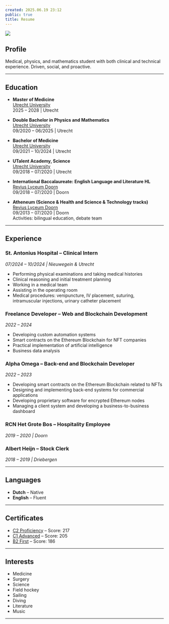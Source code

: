 ```yaml
---
created: 2025.06.19 23:12
public: true
title: Resume
---
```

![](/attachments/064D5D29-A034-4890-9F6B-815105524A2D.jpg)
## Profile
Medical, physics, and mathematics student with both clinical and technical experience. Driven, social, and proactive.

---

## Education

- **Master of Medicine**  
  [Utrecht University](https://uu.nl/)  
  2025 – 2028 | Utrecht

- **Double Bachelor in Physics and Mathematics**  
  [Utrecht University](https://uu.nl/)  
  09/2020 – 06/2025 | Utrecht

- **Bachelor of Medicine**  
  [Utrecht University](https://uu.nl/)  
  09/2021 – 10/2024 | Utrecht

- **UTalent Academy, Science**  
  [Utrecht University](https://uu.nl/)  
  09/2018 – 07/2020 | Utrecht

- **International Baccalaureate: English Language and Literature HL**  
  [Revius Lyceum Doorn](https://reviusdoorn.nl/)  
  09/2018 – 07/2020 | Doorn

- **Atheneum (Science & Health and Science & Technology tracks)**  
  [Revius Lyceum Doorn](https://reviusdoorn.nl/)  
  09/2013 – 07/2020 | Doorn  
  Activities: bilingual education, debate team

---

## Experience

### **St. Antonius Hospital** – Clinical Intern  
*07/2024 – 10/2024 | Nieuwegein & Utrecht*  
- Performing physical examinations and taking medical histories  
- Clinical reasoning and initial treatment planning  
- Working in a medical team  
- Assisting in the operating room  
- Medical procedures: venipuncture, IV placement, suturing, intramuscular injections, urinary catheter placement

### **Freelance Developer** – Web and Blockchain Development  
*2022 – 2024*  
- Developing custom automation systems  
- Smart contracts on the Ethereum Blockchain for NFT companies  
- Practical implementation of artificial intelligence  
- Business data analysis

### **Alpha Omega** – Back-end and Blockchain Developer  
*2022 – 2023*  
- Developing smart contracts on the Ethereum Blockchain related to NFTs  
- Designing and implementing back-end systems for commercial applications  
- Developing proprietary software for encrypted Ethereum nodes  
- Managing a client system and developing a business-to-business dashboard

### **RCN Het Grote Bos** – Hospitality Employee  
*2019 – 2020 | Doorn*

### **Albert Heijn** – Stock Clerk  
*2018 – 2019 | Driebergen*

---

## Languages
- **Dutch** – Native  
- **English** – Fluent  

---

## Certificates
- [C2 Proficiency](https://www.cambridgeenglish.org/exams-and-tests/proficiency/) – Score: 217  
- [C1 Advanced](https://www.cambridgeenglish.org/exams-and-tests/advanced/) – Score: 205  
- [B2 First](https://www.cambridgeenglish.org/exams-and-tests/first/) – Score: 186  

---

## Interests
- Medicine  
- Surgery  
- Science  
- Field hockey  
- Sailing  
- Diving  
- Literature  
- Music  

---